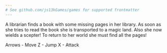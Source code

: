 ```yaml
---
# See github.com/js13kGames/games for supported frontmatter
---
```

A librarian finds a book with some missing pages in her library. As soon as she tries to read the book she is transported to a magic land. Also she now wields a scepter! To return to her world she must find all the pages!

Arrows - Move
Z - Jump
X - Attack